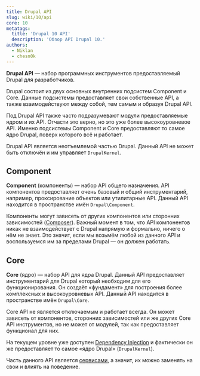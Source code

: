 ```yaml
---
title: Drupal API
slug: wiki/10/api
core: 10
metatags:
  title: 'Drupal 10 API'
  description: 'Обзор API Drupal 10.'
authors:
  - Niklan
  - chesn0k
---
```


**Drupal API** — набор программных инструментов предоставляемый Drupal для разработчиков.

Drupal состоит из двух основных внутренних подсистем Component и Core. Данные подсистемы предоставляет свои собственные API, а также взаимодействуют между собой, тем самым и образуя Drupal API.

Под Drupal API также часто подразумевают модули предоставляемые ядром и их API. Отчасти это верно, но это уже более высокоуровневое API. Именно подсистемы Component и Core предоставляют то самое ядро Drupal, поверх которого всё и работает.

Drupal API является неотъемлемой частью Drupal. Данный API не может быть отключён и им управляет `DrupalKernel`. 

## Component

**Component** (компоненты) — набор API общего назначения. API компонентов предоставляет очень базовый и общий инструментарий, например, проксирование объектов или утилитарные API. Данный API находится в пространстве имён `Drupal\Component`.

Компоненты могут зависеть от других компонентов или сторонних зависимостей ([Composer](../../../composer/index.md)). Важный момент в том, что API компонентов никак не взаимодействует с Drupal напрямую и формально, ничего о нём не знает. Это значит, если мы возьмём любой из данного API и воспользуемся им за пределами Drupal — он должен работать.

## Core

**Core** (ядро) — набор API для ядра Drupal. Данный API предоставляет инструментарий для Drupal который необходим для его функционирования. Он создаёт «фундамент» для построения более комплексных и высокоуровневых API. Данный API находится в пространстве имён `Drupal\Core`.

Core API не является отключаемым и работает всегда. Он может зависеть от компонентов, сторонних зависимостей или же других Core API инструментов, но не может от модулей, так как предоставляет функционал для них.

На текущем уровне уже доступен [Dependency Injection](../services/dependency-injection/index.md) и фактически он же предоставляет то самое «ядро Drupal» (`DrupalKernel`).

Часть данного API является [сервисами](../services/index.md), а значит, их можно заменять на свои и влиять на поведение.